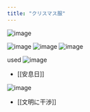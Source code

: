 ```yaml
---
title: "クリスマス服"
---
```


![image](https://scrapbox.io/files/63728d150d3ec0001d6ec8f7.png)

![image](https://scrapbox.io/files/63728d1c88137300212e7aa1.png)
![image](https://scrapbox.io/files/63728d1ea3ce95001d184a1b.png)
![image](https://scrapbox.io/files/63728e67491388001ed38e64.png)

used
![image](https://scrapbox.io/files/63728d193dbe23001e35ce71.png)
- [[安息日]]

![image](https://scrapbox.io/files/63728e6e65d3d6001d792207.png)
- [[文明に干渉]]
